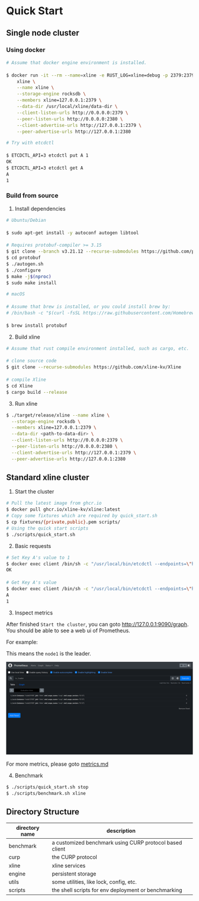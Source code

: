 # Quick Start

## Single node cluster

### Using docker

```bash
# Assume that docker engine environment is installed.

$ docker run -it --rm --name=xline -e RUST_LOG=xline=debug -p 2379:2379 ghcr.io/xline-kv/xline \
    xline \
    --name xline \
    --storage-engine rocksdb \
    --members xline=127.0.0.1:2379 \
    --data-dir /usr/local/xline/data-dir \
    --client-listen-urls http://0.0.0.0:2379 \
    --peer-listen-urls http://0.0.0.0:2380 \
    --client-advertise-urls http://127.0.0.1:2379 \
    --peer-advertise-urls http://127.0.0.1:2380
```

```bash
# Try with etcdctl

$ ETCDCTL_API=3 etcdctl put A 1
OK
$ ETCDCTL_API=3 etcdctl get A
A
1
```

### Build from source

1. Install dependencies

```bash
# Ubuntu/Debian

$ sudo apt-get install -y autoconf autogen libtool

# Requires protobuf-compiler >= 3.15
$ git clone --branch v3.21.12 --recurse-submodules https://github.com/protocolbuffers/protobuf
$ cd protobuf
$ ./autogen.sh
$ ./configure
$ make -j$(nproc)
$ sudo make install
```

```bash
# macOS

# Assume that brew is installed, or you could install brew by:
# /bin/bash -c "$(curl -fsSL https://raw.githubusercontent.com/Homebrew/install/HEAD/install.sh)"

$ brew install protobuf
```

2. Build xline

```bash
# Assume that rust compile environment installed, such as cargo, etc.

# clone source code
$ git clone --recurse-submodules https://github.com/xline-kv/Xline

# compile Xline
$ cd Xline
$ cargo build --release
```

3. Run xline

```bash
$ ./target/release/xline --name xline \
  --storage-engine rocksdb \
  --members xline=127.0.0.1:2379 \
  --data-dir <path-to-data-dir> \
  --client-listen-urls http://0.0.0.0:2379 \
  --peer-listen-urls http://0.0.0.0:2380 \
  --client-advertise-urls http://127.0.0.1:2379 \
  --peer-advertise-urls http://127.0.0.1:2380
```

## Standard xline cluster

1. Start the cluster

```bash
# Pull the latest image from ghcr.io
$ docker pull ghcr.io/xline-kv/xline:latest
# Copy some fixtures which are required by quick_start.sh
$ cp fixtures/{private,public}.pem scripts/
# Using the quick start scripts
$ ./scripts/quick_start.sh
```

2. Basic requests

```bash
# Set Key A's value to 1
$ docker exec client /bin/sh -c "/usr/local/bin/etcdctl --endpoints=\"http://node1:2379\" put A 1"
OK

# Get Key A's value
$ docker exec client /bin/sh -c "/usr/local/bin/etcdctl --endpoints=\"http://node1:2379\" get A"
A
1
```

3. Inspect metrics

After finished `Start the cluster`, you can goto http://127.0.0.1:9090/graph.
You should be able to see a web ui of Prometheus.

For example:

This means the `node1` is the leader.

![](./img/prom_demo.png)

For more metrics, please goto [metrics.md](./metrics.md)

4. Benchmark

```bash
$ ./scripts/quick_start.sh stop
$ ./scripts/benchmark.sh xline
```

## Directory Structure

| directory name | description                                             |
|----------------|---------------------------------------------------------|
| benchmark      | a customized benchmark using CURP protocol based client |
| curp           | the CURP protocol                                       |
| xline          | xline services                                          |
| engine         | persistent storage                                      |
| utils          | some utilities, like lock, config, etc.                 |
| scripts        | the shell scripts for env deployment or benchmarking    |
